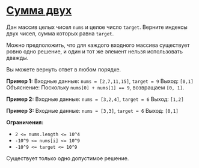﻿# [Сумма двух](https://solvit.space/coding/2870)

Дан массив целых чисел `nums` и целое число `target`.
Верните индексы двух чисел, сумма которых равна `target`.

Можно предположить, что для каждого входного массива существует ровно одно решение,
и один и тот же элемент нельзя использовать дважды.

Вы можете вернуть ответ в любом порядке.

**Пример 1:**
Входные данные: `nums = [2,7,11,15]`, `target = 9`
Выход: `[0,1]`
Объяснение: Поскольку `nums[0] + nums[1] == 9`, возвращаем `[0, 1]`.

**Пример 2:**
Входные данные: `nums = [3,2,4]`, `target = 6`
Выход: `[1,2]`

**Пример 3:**
Входные данные: `nums = [3,3]`, `target = 6`
Выход: `[0,1]`

**Ограничения:**
* `2 <= nums.length <= 10^4`
* `-10^9 <= nums[i] <= 10^9`
* `-10^9 <= target <= 10^9`

Существует только одно допустимое решение.